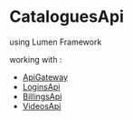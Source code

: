 # CataloguesApi
 using Lumen Framework
 
 working with :
* [ApiGateway](https://github.com/VasileiosAidonis/ApiGateway)
* [LoginsApi](https://github.com/VasileiosAidonis/LoginsApi)
* [BillingsApi](https://github.com/VasileiosAidonis/BillingsApi)
* [VideosApi](https://github.com/VasileiosAidonis/VideosApi)
